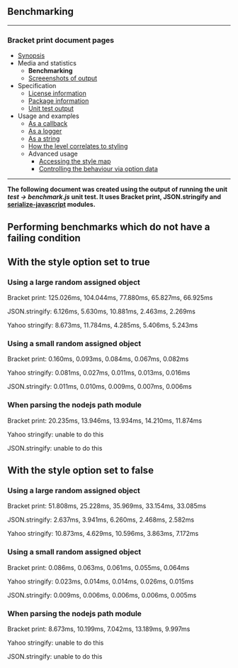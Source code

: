 ## Benchmarking

---
### Bracket print document pages
* [Synopsis](https://github.com/restarian/bracket_print/blob/master/docs/synopsis.md)
* Media and statistics
  * **Benchmarking**
  * [Screeenshots of output](https://github.com/restarian/bracket_print/blob/master/docs/media_and_statistics/screeenshots_of_output.md)
* Specification
  * [License information](https://github.com/restarian/bracket_print/blob/master/docs/specification/license_information.md)
  * [Package information](https://github.com/restarian/bracket_print/blob/master/docs/specification/package_information.md)
  * [Unit test output](https://github.com/restarian/bracket_print/blob/master/docs/specification/unit_test_output.md)
* Usage and examples
  * [As a callback](https://github.com/restarian/bracket_print/blob/master/docs/usage_and_examples/as_a_callback.md)
  * [As a logger](https://github.com/restarian/bracket_print/blob/master/docs/usage_and_examples/as_a_logger.md)
  * [As a string](https://github.com/restarian/bracket_print/blob/master/docs/usage_and_examples/as_a_string.md)
  * [How the level correlates to styling](https://github.com/restarian/bracket_print/blob/master/docs/usage_and_examples/how_the_level_correlates_to_styling.md)
  * Advanced usage
    * [Accessing the style map](https://github.com/restarian/bracket_print/blob/master/docs/usage_and_examples/advanced_usage/accessing_the_style_map.md)
    * [Controlling the behaviour via option data](https://github.com/restarian/bracket_print/blob/master/docs/usage_and_examples/advanced_usage/controlling_the_behaviour_via_option_data.md)

---

**The following document was created using the output of running the unit *test -> benchmark.js* unit test. It uses Bracket print, JSON.stringify and [serialize-javascript](https://www.npmjs.com/package/serialize-javascript) modules.**

## Performing benchmarks which do not have a failing condition

## With the style option set to true
### Using a large random assigned object

Bracket print: 125.026ms, 104.044ms, 77.880ms, 65.827ms, 66.925ms

JSON.stringify: 6.126ms, 5.630ms, 10.881ms, 2.463ms, 2.269ms

Yahoo stringify: 8.673ms, 11.784ms, 4.285ms, 5.406ms, 5.243ms

### Using a small random assigned object

Bracket print: 0.160ms, 0.093ms, 0.084ms, 0.067ms, 0.082ms

Yahoo stringify: 0.081ms, 0.027ms, 0.011ms, 0.013ms, 0.016ms

JSON.stringify: 0.011ms, 0.010ms, 0.009ms, 0.007ms, 0.006ms

### When parsing the nodejs path module

Bracket print: 20.235ms, 13.946ms, 13.934ms, 14.210ms, 11.874ms

Yahoo stringify: unable to do this

JSON.stringify: unable to do this

## With the style option set to false
### Using a large random assigned object

Bracket print: 51.808ms, 25.228ms, 35.969ms, 33.154ms, 33.085ms

JSON.stringify: 2.637ms, 3.941ms, 6.260ms, 2.468ms, 2.582ms

Yahoo stringify: 10.873ms, 4.629ms, 10.596ms, 3.863ms, 7.172ms

### Using a small random assigned object

Bracket print: 0.086ms, 0.063ms, 0.061ms, 0.055ms, 0.064ms

Yahoo stringify: 0.023ms, 0.014ms, 0.014ms, 0.026ms, 0.015ms

JSON.stringify: 0.009ms, 0.006ms, 0.006ms, 0.006ms, 0.005ms

### When parsing the nodejs path module

Bracket print: 8.673ms, 10.199ms, 7.042ms, 13.189ms, 9.997ms

Yahoo stringify: unable to do this

JSON.stringify: unable to do this

